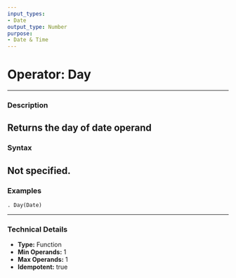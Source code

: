 ```yaml
---
input_types:
- Date
output_type: Number
purpose:
- Date & Time
---
```

# Operator: Day
---
### **Description**
Returns the day of date operand
---
### **Syntax**
Not specified.
---
### **Examples**
```
. Day(Date)
```
---
### **Technical Details**
- **Type:** Function
- **Min Operands:** 1
- **Max Operands:** 1
- **Idempotent:** true